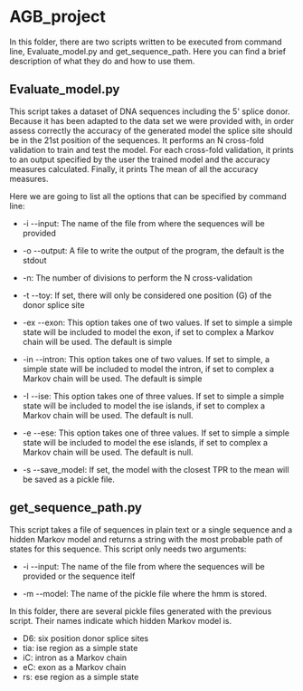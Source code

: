 # AGB_project
In this folder, there are two scripts written to be executed from command line, Evaluate_model.py and get_sequence_path. Here you can find a brief description of what they do and how to use them. 

## Evaluate_model.py
This script takes a dataset of DNA sequences including the 5' splice donor. Because it has been adapted to the data set we were provided with, in order assess correctly the accuracy of the generated model the splice site should be in the 21st position of the sequences. It performs an N cross-fold validation to train and test the model. For each cross-fold validation, it prints to an output specified by the user the trained model and the accuracy measures calculated.  Finally, it prints The mean of all the accuracy measures. 

Here we are going to list all the options that can be specified by command line: 

- -i --input: The name of the file from where the sequences will be provided

- -o --output: A file to write the output of the program, the default is the stdout

- -n: The number of divisions to perform the N cross-validation

- -t --toy: If set, there will only be considered one position (G) of the donor splice site

- -ex --exon: This option takes one of two values. If set to simple a simple state will be included to model the exon, if set to complex a Markov chain will be used. The default is simple

- -in --intron: This option takes one of two values. If set to simple, a simple state will be included to model the intron, if set to complex a Markov chain will be used. The default is simple

- -I --ise: This option takes one of three values. If set to simple a simple state will be included to model the ise islands, if set to complex a Markov chain will be used. The default is null. 

- -e --ese: This option takes one of three values. If set to simple a simple state will be included to model the ese islands, if set to complex a Markov chain will be used. The default is null. 

- -s --save_model: If set, the model with the closest TPR to the mean will be saved as a pickle file. 

## get_sequence_path.py
This script takes a file of sequences in plain text or a single sequence and a hidden Markov model and  returns a string with the most probable path of states for this sequence. This script only needs two arguments:

- -i --input: The name of the file from where the sequences will be provided or the sequence itelf

- -m --model: The name of the pickle file where the hmm is stored. 

In this folder, there are several pickle files generated with the previous script. Their names indicate which hidden Markov model is. 
- D6: six position donor splice sites
- tia: ise region as a simple state
- iC: intron as a Markov chain
- eC: exon as a Markov chain
- rs: ese region as a simple state
